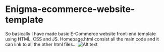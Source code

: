 # Enigma-ecommerce-website-template
So basically I have made basic E-Commerce website front-end template using HTML, CSS and JS. 
Homepage.html consist all the main code and it can link to all the other html files...
![Alt text](Enigma-ecommerce-website-template/Enigma/images/e.jpg?raw=true "Title")
